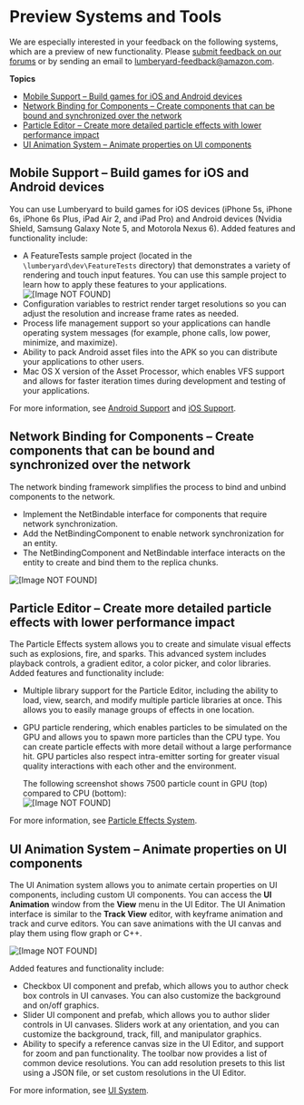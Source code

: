 # Preview Systems and Tools<a name="lumberyard-v1.2-preview-systems"></a>

We are especially interested in your feedback on the following systems, which are a preview of new functionality. Please [submit feedback on our forums](http://gamedev.amazon.com/forums) or by sending an email to lumberyard-feedback@amazon.com.

**Topics**
+ [Mobile Support – Build games for iOS and Android devices](#lumberyard-v1.2-preview-mobile)
+ [Network Binding for Components – Create components that can be bound and synchronized over the network](#lumberyard-v1.2-preview-networking)
+ [Particle Editor – Create more detailed particle effects with lower performance impact](#lumberyard-v1.2-preview-particle-editor)
+ [UI Animation System – Animate properties on UI components](#lumberyard-v1.2-preview-ui-editor)

## Mobile Support – Build games for iOS and Android devices<a name="lumberyard-v1.2-preview-mobile"></a>

You can use Lumberyard to build games for iOS devices (iPhone 5s, iPhone 6s, iPhone 6s Plus, iPad Air 2, and iPad Pro) and Android devices (Nvidia Shield, Samsung Galaxy Note 5, and Motorola Nexus 6). Added features and functionality include: 
+ A FeatureTests sample project (located in the `\lumberyard\dev\FeatureTests` directory) that demonstrates a variety of rendering and touch input features. You can use this sample project to learn how to apply these features to your applications.  
![\[Image NOT FOUND\]](http://docs.aws.amazon.com/lumberyard/latest/releasenotes/images/feature_tests.jpg)
+ Configuration variables to restrict render target resolutions so you can adjust the resolution and increase frame rates as needed.
+ Process life management support so your applications can handle operating system messages (for example, phone calls, low power, minimize, and maximize).
+ Ability to pack Android asset files into the APK so you can distribute your applications to other users.
+ Mac OS X version of the Asset Processor, which enables VFS support and allows for faster iteration times during development and testing of your applications.

For more information, see [Android Support](https://docs.aws.amazon.com/lumberyard/latest/userguide/android-intro.html) and [iOS Support](https://docs.aws.amazon.com/lumberyard/latest/userguide/ios-intro.html).

## Network Binding for Components – Create components that can be bound and synchronized over the network<a name="lumberyard-v1.2-preview-networking"></a>

The network binding framework simplifies the process to bind and unbind components to the network. 
+ Implement the NetBindable interface for components that require network synchronization.
+ Add the NetBindingComponent to enable network synchronization for an entity.
+ The NetBindingComponent and NetBindable interface interacts on the entity to create and bind them to the replica chunks.

![\[Image NOT FOUND\]](http://docs.aws.amazon.com/lumberyard/latest/releasenotes/images/network_component.png)

## Particle Editor – Create more detailed particle effects with lower performance impact<a name="lumberyard-v1.2-preview-particle-editor"></a>

The Particle Effects system allows you to create and simulate visual effects such as explosions, fire, and sparks. This advanced system includes playback controls, a gradient editor, a color picker, and color libraries. Added features and functionality include: 
+ Multiple library support for the Particle Editor, including the ability to load, view, search, and modify multiple particle libraries at once. This allows you to easily manage groups of effects in one location.
+ GPU particle rendering, which enables particles to be simulated on the GPU and allows you to spawn more particles than the CPU type. You can create particle effects with more detail without a large performance hit. GPU particles also respect intra-emitter sorting for greater visual quality interactions with each other and the environment.

  The following screenshot shows 7500 particle count in GPU (top) compared to CPU (bottom):  
![\[Image NOT FOUND\]](http://docs.aws.amazon.com/lumberyard/latest/releasenotes/images/GPUvsCPU_7500.png)

For more information, see [Particle Effects System](https://docs.aws.amazon.com/lumberyard/latest/userguide/particle-intro.html).

## UI Animation System – Animate properties on UI components<a name="lumberyard-v1.2-preview-ui-editor"></a>

The UI Animation system allows you to animate certain properties on UI components, including custom UI components. You can access the **UI Animation** window from the **View** menu in the UI Editor. The UI Animation interface is similar to the **Track View** editor, with keyframe animation and track and curve editors. You can save animations with the UI canvas and play them using flow graph or C\+\+.

![\[Image NOT FOUND\]](http://docs.aws.amazon.com/lumberyard/latest/releasenotes/images/ui_animation.png)

Added features and functionality include: 
+ Checkbox UI component and prefab, which allows you to author check box controls in UI canvases. You can also customize the background and on/off graphics.
+ Slider UI component and prefab, which allows you to author slider controls in UI canvases. Sliders work at any orientation, and you can customize the background, track, fill, and manipulator graphics.
+ Ability to specify a reference canvas size in the UI Editor, and support for zoom and pan functionality. The toolbar now provides a list of common device resolutions. You can add resolution presets to this list using a JSON file, or set custom resolutions in the UI Editor.

For more information, see [UI System](https://docs.aws.amazon.com/lumberyard/latest/userguide/ui-editor-intro.html).